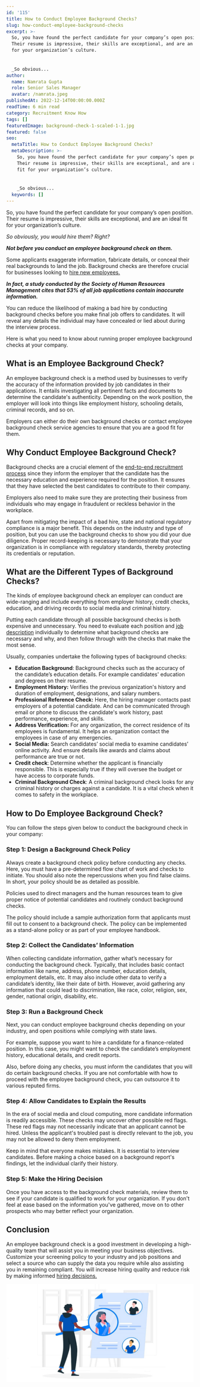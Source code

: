 ```yaml
---
id: '115'
title: How to Conduct Employee Background Checks?
slug: how-conduct-employee-background-checks
excerpt: >-
  So, you have found the perfect candidate for your company’s open position.
  Their resume is impressive, their skills are exceptional, and are an ideal fit
  for your organization’s culture.


  _So obvious...
author:
  name: Namrata Gupta
  role: Senior Sales Manager
  avatar: /namrata.jpeg
publishedAt: 2022-12-14T00:00:00.000Z
readTime: 6 min read
category: Recruitment Know How
tags: []
featuredImage: background-check-1-scaled-1-1.jpg
featured: false
seo:
  metaTitle: How to Conduct Employee Background Checks?
  metaDescription: >-
    So, you have found the perfect candidate for your company’s open position.
    Their resume is impressive, their skills are exceptional, and are an ideal
    fit for your organization’s culture.


    _So obvious...
  keywords: []
---
```


So, you have found the perfect candidate for your company’s open position. Their resume is impressive, their skills are exceptional, and are an ideal fit for your organization’s culture.

_So obviously, you would hire them? Right?_

**_Not before you conduct an employee background check on them._**

<!--more-->

Some applicants exaggerate information, fabricate details, or conceal their real backgrounds to land the job. Background checks are therefore crucial for businesses looking to [hire new employees.](https://www.thetalentpool.ai/blogs/top-8-tips-to-onboard-new-hires/)

**_In fact, a study conducted by the_** **_Society of Human Resources Management cites that 53% of all job applications contain inaccurate information._**

You can reduce the likelihood of making a bad hire by conducting background checks before you make final job offers to candidates. It will reveal any details the individual may have concealed or lied about during the interview process.

Here is what you need to know about running proper employee background checks at your company.

## **What is an Employee Background Check?**

An employee background check is a method used by businesses to verify the accuracy of the information provided by job candidates in their applications. It entails investigating all pertinent facts and documents to determine the candidate's authenticity. Depending on the work position, the employer will look into things like employment history, schooling details, criminal records, and so on.

Employers can either do their own background checks or contact employee background check service agencies to ensure that you are a good fit for them.

## **Why Conduct Employee Background Check?**         

Background checks are a crucial element of the [end-to-end recruitment process](https://www.thetalentpool.ai/end-to-end-recruitment-process-lifecycle/) since they inform the employer that the candidate has the necessary education and experience required for the position. It ensures that they have selected the best candidates to contribute to their company.

Employers also need to make sure they are protecting their business from individuals who may engage in fraudulent or reckless behavior in the workplace.

Apart from mitigating the impact of a bad hire, state and national regulatory compliance is a major benefit. This depends on the industry and type of position, but you can use the background checks to show you did your due diligence. Proper record-keeping is necessary to demonstrate that your organization is in compliance with regulatory standards, thereby protecting its credentials or reputation.

## **What are the Different Types of Background Checks?**

The kinds of employee background check an employer can conduct are wide-ranging and include everything from employer history, credit checks, education, and driving records to social media and criminal history.

Putting each candidate through all possible background checks is both expensive and unnecessary. You need to evaluate each position and [job description](https://www.thetalentpool.ai/blogs/how-to-write-inclusive-job-descriptions/) individually to determine what background checks are necessary and why, and then follow through with the checks that make the most sense.

Usually, companies undertake the following types of background checks:

- **Education Background**: Background checks such as the accuracy of the candidate’s education details. For example candidates' education and degrees on their resume.
- **Employment History:** Verifies the previous organization's history and duration of employment, designations, and salary numbers.
- **Professional Reference Check:** Here, the hiring manager contacts past employers of a potential candidate. And can be communicated through email or phone to discuss the candidate's work history, past performance, experience, and skills.
- **Address Verification:** For any organization, the correct residence of its employees is fundamental. It helps an organization contact the employees in case of any emergencies.
- **Social Media:** Search candidates’ social media to examine candidates’ online activity. And ensure details like awards and claims about performance are true or not.
- **Credit check**: Determine whether the applicant is financially responsible. This is especially true if they will oversee the budget or have access to corporate funds.
- **Criminal Background Check**: A criminal background check looks for any criminal history or charges against a candidate. It is a vital check when it comes to safety in the workplace.

## **How to Do Employee Background Check?**

You can follow the steps given below to conduct the background check in your company:

### **Step 1: Design a Background Check Policy**

Always create a background check policy before conducting any checks. Here, you must have a pre-determined flow chart of work and checks to initiate. You should also note the repercussions when you find false claims. In short, your policy should be as detailed as possible.

Policies used to direct managers and the human resources team to give proper notice of potential candidates and routinely conduct background checks.

The policy should include a sample authorization form that applicants must fill out to consent to a background check. The policy can be implemented as a stand-alone policy or as part of your employee handbook.

### **Step 2: Collect the Candidates’ Information**

When collecting candidate information, gather what’s necessary for conducting the background check. Typically, that includes basic contact information like name, address, phone number, education details, employment details, etc. It may also include other data to verify a candidate’s identity, like their date of birth. However, avoid gathering any information that could lead to discrimination, like race, color, religion, sex, gender, national origin, disability, etc.

### **Step 3: Run a Background Check**

Next, you can conduct employee background checks depending on your industry, and open positions while complying with state laws.

For example, suppose you want to hire a candidate for a finance-related position. In this case, you might want to check the candidate’s employment history, educational details, and credit reports.

Also, before doing any checks, you must inform the candidates that you will do certain background checks. If you are not comfortable with how to proceed with the employee background check, you can outsource it to various reputed firms.

### **Step 4: Allow Candidates to Explain the Results**

In the era of social media and cloud computing, more candidate information is readily accessible. These checks may uncover other possible red flags. These red flags may not necessarily indicate that an applicant cannot be hired. Unless the applicant's troubled past is directly relevant to the job, you may not be allowed to deny them employment.

Keep in mind that everyone makes mistakes. It is essential to interview candidates. Before making a choice based on a background report's findings, let the individual clarify their history.

### **Step 5: Make the Hiring Decision**

Once you have access to the background check materials, review them to see if your candidate is qualified to work for your organization. If you don't feel at ease based on the information you've gathered, move on to other prospects who may better reflect your organization.

## **Conclusion**

An employee background check is a good investment in developing a high-quality team that will assist you in meeting your business objectives. Customize your screening policy to your industry and job positions and select a source who can supply the data you require while also assisting you in remaining compliant. You will increase hiring quality and reduce risk by making informed [hiring decisions.](https://www.thetalentpool.ai/blogs/increase-hiring-efficiency-by-tracking-these-key-parameters/)

![employee-background-checks](images/background-check-1-scaled-1-1-1024x538.jpg)
